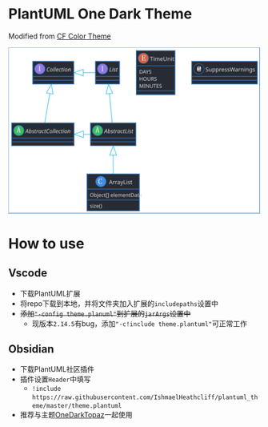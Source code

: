 # PlantUML One Dark Theme

Modified from [CF Color Theme](https://github.com/go-zen-chu/plantuml_cf_theme)

![](theme.svg)

# How to use

## Vscode

- 下载PlantUML扩展
- 将repo下载到本地，并将文件夹加入扩展的`includepaths`设置中
- ~~添加`"-config theme.planuml"`到扩展的`jarArgs`设置中~~
    - 现版本`2.14.5`有bug，添加`"-c!include theme.plantuml"`可正常工作

## Obsidian

- 下载PlantUML社区插件
- 插件设置`Header`中填写
    - `!include https://raw.githubusercontent.com/IshmaelHeathcliff/plantuml_theme/master/theme.plantuml`
- 推荐与主题[OneDarkTopaz](https://github.com/IshmaelHeathcliff/OneDarkTopaz_Obsidian-css)一起使用
